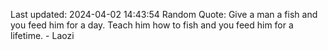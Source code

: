 Last updated: 2024-04-02 14:43:54
Random Quote: Give a man a fish and you feed him for a day. Teach him how to fish and you feed him for a lifetime. - Laozi